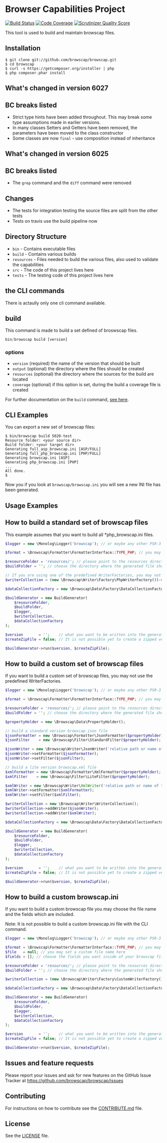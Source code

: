 Browser Capabilities Project
============================

[![Build Status](https://travis-ci.org/browscap/browscap.png?branch=master)](https://travis-ci.org/browscap/browscap) [![Code Coverage](https://scrutinizer-ci.com/g/browscap/browscap/badges/coverage.png?s=82d775d431d7e22060cf06be0115aa2da2aa6546)](https://scrutinizer-ci.com/g/browscap/browscap/) [![Scrutinizer Quality Score](https://scrutinizer-ci.com/g/browscap/browscap/badges/quality-score.png?s=2df900495a8b7951066cec5b5ded3a69279240d9)](https://scrutinizer-ci.com/g/browscap/browscap/)

This tool is used to build and maintain browscap files.

Installation
------------

```
$ git clone git://github.com/browscap/browscap.git
$ cd browscap
$ curl -s https://getcomposer.org/installer | php
$ php composer.phar install
```

What's changed in version 6027
------------------------------

## BC breaks listed

 * Strict type hints have been added throughout. This may break some type assumptions made in earlier versions.
 * In many classes Setters and Getters have been removed, the parameters have been moved to the class constructor
 * Some classes are now `final` - use composition instead of inheritance

What's changed in version 6025
------------------------------

## BC breaks listed

 * The `grep` command and the `diff` command were removed

## Changes

 * The tests for integration testing the source files are split from the other tests
 * Tests on travis use the build pipeline now

Directory Structure
-------------------

* `bin` - Contains executable files
* `build` - Contains various builds
* `resources` - Files needed to build the various files, also used to validate the capabilities
* `src` - The code of this project lives here
* `tests` - The testing code of this project lives here

the CLI commands
----------------

There is actaully only one cli command available.

## build

This command is made to build a set defined of broswscap files.

```php
bin/browscap build [version]
```

### options

- `version` (required) the name of the version that should be built
- `output` (optional) the directory where the files should be created
- `resources` (optional) the directory where the sources for the build are located
- `coverage` (optional) if this option is set, during the build a coverage file is created

For further documentation on the `build` command, [see here](https://github.com/browscap/browscap/wiki/Build-Command).

CLI Examples
------------

You can export a new set of browscap files:

```
$ bin/browscap build 5020-test
Resource folder: <your source dir>
Build folder: <your target dir>
Generating full_asp_browscap.ini [ASP/FULL]
Generating full_php_browscap.ini [PHP/FULL]
Generating browscap.ini [ASP]
Generating php_browscap.ini [PHP]
...
All done.
$
```

Now you if you look at `browscap/browscap.ini` you will see a new INI file has been generated.

Usage Examples
--------------

## How to build a standard set of browscap files

This example assumes that you want to build all *php_browscap.ini files.

```php
$logger = new \Monolog\Logger('browscap'); // or maybe any other PSR-3 compatible Logger

$format = \Browscap\Formatter\FormatterInterface::TYPE_PHP; // you may choose the output format you want, the format must be already supported

$resourceFolder = 'resources/'; // please point to the resources directory inside the project
$buildFolder = ''; // choose the directory where the generated file should be written to

// If you are using one of the predefined WriterFactories, you may not choose the file names
$writerCollection = (new \Browscap\Writer\Factory\PhpWriterFactory())->createCollection($logger, $buildFolder);

$dataCollectionFactory = new \Browscap\Data\Factory\DataCollectionFactory($logger);

$buildGenerator = new BuildGenerator(
    $resourceFolder,
    $buildFolder,
    $logger,
    $writerCollection,
    $dataCollectionFactory
);

$version       = '';    // what you want to be written into the generated file
$createZipFile = false; // It is not possible yet to create a zipped version of a custom named browscap file

$buildGenerator->run($version, $createZipFile);
```

## How to build a custom set of browscap files

If you want to build a custom set of browscap files, you may not use the predefined WriterFactories.

```php
$logger = new \Monolog\Logger('browscap'); // or maybe any other PSR-3 compatible Logger

$format = \Browscap\Formatter\FormatterInterface::TYPE_PHP; // you may choose the output format you want, the format must be already supported

$resourceFolder = 'resources/'; // please point to the resources directory inside the project
$buildFolder = ''; // choose the directory where the generated file should be written to

$propertyHolder = new \Browscap\Data\PropertyHolder();

// build a standard version browscap.json file
$jsonFormatter = new \Browscap\Formatter\JsonFormatter($propertyHolder);
$jsonFilter    = new \Browscap\Filter\StandardFilter($propertyHolder);

$jsonWriter = new \Browscap\Writer\JsonWriter('relative path or name of the target file', $logger);
$jsonWriter->setFormatter($jsonFormatter);
$jsonWriter->setFilter($jsonFilter);

// build a lite version browscap.xml file
$xmlFormatter = new \Browscap\Formatter\XmlFormatter($propertyHolder);
$xmlFilter    = new \Browscap\Filter\LiteFilter($propertyHolder);

$xmlWriter = new \Browscap\Writer\XmlWriter('relative path or name of the target file', $logger);
$xmlWriter->setFormatter($xmlFormatter);
$xmlWriter->setFilter($xmlFilter);

$writerCollection = new \Browscap\Writer\WriterCollection();
$writerCollection->addWriter($jsonWriter);
$writerCollection->addWriter($xmlWriter);

$dataCollectionFactory = new \Browscap\Data\Factory\DataCollectionFactory($logger);

$buildGenerator = new BuildGenerator(
    $resourceFolder,
    $buildFolder,
    $logger,
    $writerCollection,
    $dataCollectionFactory
);

$version       = '';    // what you want to be written into the generated file
$createZipFile = false; // It is not possible yet to create a zipped version of a custom named browscap file

$buildGenerator->run($version, $createZipFile);
```

## How to build a custom browscap.ini

If you want to build a custom browscap file you may choose the file name and the fields which are included.

Note: It is not possible to build a custom browscap.ini file with the CLI command.

```php
$logger = new \Monolog\Logger('browscap'); // or maybe any other PSR-3 compatible Logger

$format = \Browscap\Formatter\FormatterInterface::TYPE_PHP; // you may choose the output format you want, the format must be already supported
$file   = null; // you may set a custom file name here
$fields = []; // choose the fields you want inside of your browscap file

$resourceFolder = 'resources/'; // please point to the resources directory inside the project
$buildFolder = ''; // choose the directory where the generated file should be written to

$writerCollection = (new \Browscap\Writer\Factory\CustomWriterFactory())->createCollection($logger, $buildFolder, $file, $fields);

$dataCollectionFactory = new \Browscap\Data\Factory\DataCollectionFactory($logger);

$buildGenerator = new BuildGenerator(
    $resourceFolder,
    $buildFolder,
    $logger,
    $writerCollection,
    $dataCollectionFactory
);

$version       = '';    // what you want to be written into the generated file
$createZipFile = false; // It is not possible yet to create a zipped version of a custom named browscap file

$buildGenerator->run($version, $createZipFile);
```

Issues and feature requests
---------------------------

Please report your issues and ask for new features on the GitHub Issue Tracker
at https://github.com/browscap/browscap/issues

## Contributing

For instructions on how to contribute see the [CONTRIBUTE.md](https://github.com/browscap/browscap/blob/master/CONTRIBUTING.md) file.

## License

See the [LICENSE](https://github.com/browscap/browscap/blob/master/LICENSE) file.
